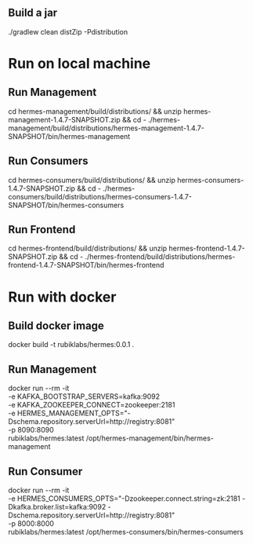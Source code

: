 ## Build a jar 
./gradlew clean distZip -Pdistribution

# Run on local machine

## Run Management
cd hermes-management/build/distributions/ && unzip hermes-management-1.4.7-SNAPSHOT.zip && cd - 
./hermes-management/build/distributions/hermes-management-1.4.7-SNAPSHOT/bin/hermes-management

## Run Consumers
cd hermes-consumers/build/distributions/ && unzip hermes-consumers-1.4.7-SNAPSHOT.zip && cd - 
./hermes-consumers/build/distributions/hermes-consumers-1.4.7-SNAPSHOT/bin/hermes-consumers

## Run Frontend
cd hermes-frontend/build/distributions/ && unzip hermes-frontend-1.4.7-SNAPSHOT.zip && cd - 
./hermes-frontend/build/distributions/hermes-frontend-1.4.7-SNAPSHOT/bin/hermes-frontend


# Run with docker

## Build docker image
docker build -t rubiklabs/hermes:0.0.1 .

## Run Management
docker run --rm -it \
                -e KAFKA_BOOTSTRAP_SERVERS=kafka:9092 \
                -e KAFKA_ZOOKEEPER_CONNECT=zookeeper:2181 \
                -e HERMES_MANAGEMENT_OPTS="-Dschema.repository.serverUrl=http://registry:8081" \
                -p 8090:8090 \
                rubiklabs/hermes:latest /opt/hermes-management/bin/hermes-management

## Run Consumer
docker run --rm -it \
                -e HERMES_CONSUMERS_OPTS="-Dzookeeper.connect.string=zk:2181 -Dkafka.broker.list=kafka:9092 -Dschema.repository.serverUrl=http://registry:8081" \
                -p 8000:8000 \
                rubiklabs/hermes:latest /opt/hermes-consumers/bin/hermes-consumers

